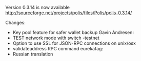 Version 0.3.14 is now available
http://sourceforge.net/projects/polis/files/Polis/polis-0.3.14/

Changes:
* Key pool feature for safer wallet backup
Gavin Andresen:
* TEST network mode with switch -testnet
* Option to use SSL for JSON-RPC connections on unix/osx
* validateaddress RPC command
eurekafag:
* Russian translation
